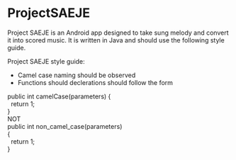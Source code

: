 # ProjectSAEJE
<html>

Project SAEJE is an Android app designed to take sung melody and convert it into scored music. It is written in Java and should
use the following style guide.



Project SAEJE style guide:

 - Camel case naming should be observed
 - Functions should declerations should follow the form 
 <div> public int camelCase(parameters) { </br>
 &nbsp return 1; <br/>
 }
 </div>
      NOT
<div>
      public int non_camel_case(parameters) </br>
      { </br>
      &nbsp return 1; <br/>
      }
</div>



</html>
